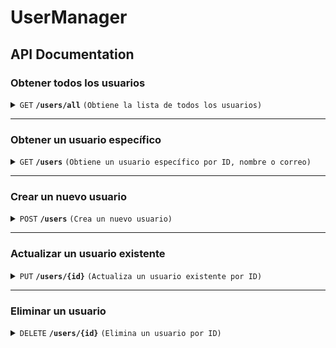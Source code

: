 # UserManager
## API Documentation

### **Obtener todos los usuarios**

<details>
 <summary><code>GET</code> <code><b>/users/all</b></code> <code>(Obtiene la lista de todos los usuarios)</code></summary>

##### Responses

> | http code     | content-type                      | response                                                                   |
> |---------------|-----------------------------------|----------------------------------------------------------------------------|
> | `200`         | `application/json`                | `[{ "id": 1, "name": "John Doe", "mail": "john@example.com" }, ...]`    |
> | `404`         | `application/json`                | `[]` (sin usuarios)                                                         |
> | `500`         | `application/json`                | `{"error": "SQLException message"}`                                       |

##### Example cURL

> ```bash
> curl -X GET -H "Content-Type: application/json" http://localhost:8889/users/all
> ```

</details>

------------------------------------------------------------------------------------------

### **Obtener un usuario específico**

<details>
 <summary><code>GET</code> <code><b>/users</b></code> <code>(Obtiene un usuario específico por ID, nombre o correo)</code></summary>

##### Parameters

> - `id` (opcional): ID del usuario.
> - `name` (opcional): Nombre del usuario.
> - `mail` (opcional): Correo del usuario.

##### Responses

> | http code     | content-type                      | response                                                                   |
> |---------------|-----------------------------------|----------------------------------------------------------------------------|
> | `200`         | `application/json`                | `{"id": 1, "name": "John Doe", "mail": "john@example.com"}`             |
> | `400`         | `application/json`                | `{"error": "Bad Request"}`                                                |
> | `404`         | `application/json`                | `{"error": "Not Found"}`                                                  |
> | `500`         | `application/json`                | `{"error": "SQLException message"}`                                       |

##### Example cURL

> ```bash
> curl -X GET -H "Content-Type: application/json" "http://localhost:8889/users?id=1"
> ```

</details>

------------------------------------------------------------------------------------------

### **Crear un nuevo usuario**

<details>
 <summary><code>POST</code> <code><b>/users</b></code> <code>(Crea un nuevo usuario)</code></summary>

##### Request Body

> ```json
> {
>   "name": "John Doe",
>   "mail": "john@example.com"
> }
> ```

##### Responses

> | http code     | content-type                      | response                                                                   |
> |---------------|-----------------------------------|----------------------------------------------------------------------------|
> | `200`         | `application/json`                | `{"success": "User created"}`                                             |
> | `400`         | `application/json`                | `{"error": "Bad Request"}`                                                |
> | `500`         | `application/json`                | `{"error": "SQLException message"}`                                       |

##### Example cURL

> ```bash
> curl -X POST -H "Content-Type: application/json" -d '{"name": "John Doe", "mail": "john@example.com"}' http://localhost:8889/users
> ```

</details>

------------------------------------------------------------------------------------------

### **Actualizar un usuario existente**

<details>
 <summary><code>PUT</code> <code><b>/users/{id}</b></code> <code>(Actualiza un usuario existente por ID)</code></summary>

##### Parameters

> - `id`: ID del usuario a actualizar.

##### Request Body

> ```json
> {
>   "name": "Jane Doe",
>   "mail": "jane@example.com"
> }
> ```

##### Responses

> | http code     | content-type                      | response                                                                   |
> |---------------|-----------------------------------|----------------------------------------------------------------------------|
> | `200`         | `application/json`                | `{"success": "User updated"}`                                            |
> | `400`         | `application/json`                | `{"error": "Bad Request"}`                                                |
> | `500`         | `application/json`                | `{"error": "SQLException message"}`                                       |

##### Example cURL

> ```bash
> curl -X PUT -H "Content-Type: application/json" -d '{"name": "Jane Doe", "mail": "jane@example.com"}' http://localhost:8889/users/1
> ```

</details>

------------------------------------------------------------------------------------------

### **Eliminar un usuario**

<details>
 <summary><code>DELETE</code> <code><b>/users/{id}</b></code> <code>(Elimina un usuario por ID)</code></summary>

##### Parameters

> - `id`: ID del usuario a eliminar.

##### Responses

> | http code     | content-type                      | response                                                                   |
> |---------------|-----------------------------------|----------------------------------------------------------------------------|
> | `200`         | `application/json`                | `{"success": "User deleted"}`                                            |
> | `400`         | `application/json`                | `{"error": "Bad Request"}`                                                |
> | `500`         | `application/json`                | `{"error": "SQLException message"}`                                       |

##### Example cURL

> ```bash
> curl -X DELETE -H "Content-Type: application/json" http://localhost:8889/users/1
> ```

</details>
